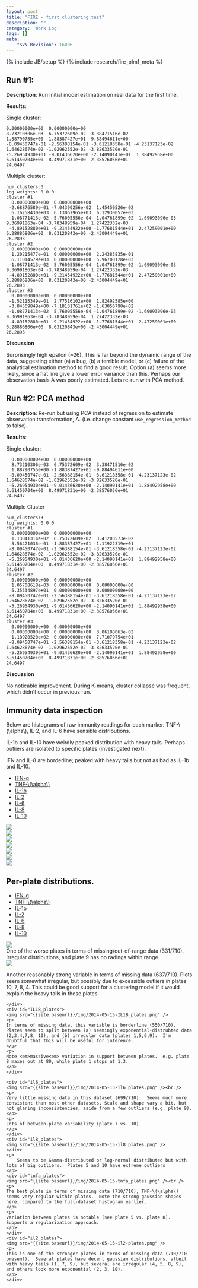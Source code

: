 ```yaml
---
layout: post
title: "FIRE - first clustering test"
description: ""
category: 'Work Log'
tags: []
meta: 
    "SVN Revision": 16806
---
```

{% include JB/setup %}
{% include research/fire_plm1_meta %}

Run #1:
--------
**Description**: Run initial model estimation on real data for the first time.

**Results**:  

Single cluster:

    0.00000000e+00  0.00000000e+00
    8.73210306e-03  6.75372609e-02  3.38471516e-02
    1.88790755e+00 -1.88387427e+01 -9.88494611e+00
    -8.09450747e-01 -2.56388154e-01 -3.61218358e-01 -4.23137123e-02  1.64628674e-02 -1.02962552e-02 -3.82633520e-01
    -5.26954930e+01 -9.01436620e+00 -2.14090141e+01  1.88492958e+00  6.61450704e+00  8.49971831e+00 -2.38576056e+01
    24.6497 

Multiple cluster:

    num_clusters:3
    log weights: 0 0 0
    cluster #1
      0.00000000e+00  0.00000000e+00
     -2.68876589e-01 -7.04390256e-02  1.45450526e-02
      6.16258430e+03  6.13067965e+03  6.12930057e+03
     -1.08771413e-02  5.76005556e-04 -1.04761899e-02 -1.69093096e-03  9.36991863e-04 -3.78348959e-04  1.27422332e-03
     -4.89152880e+01 -9.21454922e+00 -1.77681544e+01  2.47259001e+00  6.28886806e+00  8.63120843e+00 -2.43004449e+01
    26.2893
    cluster #2
      0.00000000e+00  0.00000000e+00
      1.20215477e-01  0.00000000e+00  2.24383835e-01
      6.11014579e+03  0.00000000e+00  5.96700128e+03
     -1.08771413e-02  5.76005556e-04 -1.04761899e-02 -1.69093096e-03  9.36991863e-04 -3.78348959e-04  1.27422332e-03
     -4.89152880e+01 -9.21454922e+00 -1.77681544e+01  2.47259001e+00  6.28886806e+00  8.63120843e+00 -2.43004449e+01
    26.2893
    cluster #3
      0.00000000e+00  0.00000000e+00
     -1.52115349e-01  2.77516102e+00  1.82492585e+00
     -3.84569849e+00 -7.18131761e+02 -1.63056790e+02
     -1.08771413e-02  5.76005556e-04 -1.04761899e-02 -1.69093096e-03  9.36991863e-04 -3.78348959e-04  1.27422332e-03
     -4.89152880e+01 -9.21454922e+00 -1.77681544e+01  2.47259001e+00  6.28886806e+00  8.63120843e+00 -2.43004449e+01
    26.2893


**Discussion**

Surprisingly high epsilon (~26).  This is far beyond the dynamic range of the data, suggesting either (a) a bug, (b) a terrible model, or (c) failure of the analytical estimation method to find a good result.  Option (a) seems more likely, since a flat line give a lower error variance than this.  Perhaps our observation basis A was poorly estimated.  Lets re-run with PCA method.

Run #2: PCA method
-------------------
**Description**: Re-run but using PCA instead of regression to estimate observation transformation, A.  (i.e. change constant `use_regression_method` to false).

**Results**:
    
Single cluster:
    
      0.00000000e+00  0.00000000e+00
      8.73210306e-03  6.75372609e-02  3.38471516e-02
      1.88790755e+00 -1.88387427e+01 -9.88494611e+00
     -8.09450747e-01 -2.56388154e-01 -3.61218358e-01 -4.23137123e-02  1.64628674e-02 -1.02962552e-02 -3.82633520e-01
     -5.26954930e+01 -9.01436620e+00 -2.14090141e+01  1.88492958e+00  6.61450704e+00  8.49971831e+00 -2.38576056e+01
    24.6497

Multiple Cluster

    num_clusters:3
    log weights: 0 0 0
    cluster #1
      0.00000000e+00  0.00000000e+00
      1.13041314e-02  6.75372609e-02  3.41203573e-02
      3.56421036e-01 -1.88387427e+01 -1.11922319e+01
     -8.09450747e-01 -2.56388154e-01 -3.61218358e-01 -4.23137123e-02  1.64628674e-02 -1.02962552e-02 -3.82633520e-01
     -5.26954930e+01 -9.01436620e+00 -2.14090141e+01  1.88492958e+00  6.61450704e+00  8.49971831e+00 -2.38576056e+01
    24.6497
    cluster #2
      0.00000000e+00  0.00000000e+00
      1.05708618e-03  0.00000000e+00  0.00000000e+00
      5.35534897e+01  0.00000000e+00  0.00000000e+00
     -8.09450747e-01 -2.56388154e-01 -3.61218358e-01 -4.23137123e-02  1.64628674e-02 -1.02962552e-02 -3.82633520e-01
     -5.26954930e+01 -9.01436620e+00 -2.14090141e+01  1.88492958e+00  6.61450704e+00  8.49971831e+00 -2.38576056e+01
    24.6497
    cluster #3
      0.00000000e+00  0.00000000e+00
      0.00000000e+00  0.00000000e+00  3.06188063e-02
      1.18920520e+02  0.00000000e+00  7.71079754e+01
     -8.09450747e-01 -2.56388154e-01 -3.61218358e-01 -4.23137123e-02  1.64628674e-02 -1.02962552e-02 -3.82633520e-01
     -5.26954930e+01 -9.01436620e+00 -2.14090141e+01  1.88492958e+00  6.61450704e+00  8.49971831e+00 -2.38576056e+01
    24.6497

**Discussion**

No noticable improvement.  During K-means, cluster collapse was frequent, which didn't occur in previous run.



Immunity data inspection
---------------------------

Below are histograms of raw immunity readings for each marker. TNF-\\(\alpha\\), IL-2, and IL-6 have sensible distributions.  

IL-1b and IL-10 have weirdly peaked distribution with heavy tails.  Perhaps outliers are isolated to specific plates (investigated next).

IFN and IL-8 are borderline; peaked with heavy tails but not as bad as IL-1b and IL-10.

<script>
    $(function() {
        $( "#hist_tabs" ).tabs();
    });
</script>

<div id="hist_tabs">
  <ul>
    <li><a href="#IFN">IFN-g</a></li>
    <li><a href="#TNFa">TNF-\(\alpha\)</a></li>
    <li><a href="#IL1B">IL-1b</a></li>
    <li><a href="#IL2">IL-2</a></li>
    <li><a href="#IL6">IL-6</a></li>
    <li><a href="#IL8">IL-8</a></li>
    <li><a href="#IL10">IL-10</a></li>
  </ul>
    <div id="TNFa">
        <img src="{{site.baseurl}}/img/2014-05-15-tnfa.png" />
    </div>
    <div id="IL2">
        <img src="{{site.baseurl}}/img/2014-05-15-IL2.png" />
    </div>
    <div id="IL8">
        <img src="{{site.baseurl}}/img/2014-05-15-IL8.png" />
    </div>
    <div id="IL6">
        <img src="{{site.baseurl}}/img/2014-05-15-IL6.png" />
    </div>
    <div id="IL1B">
        <img src="{{site.baseurl}}/img/2014-05-15-IL1B.png" />
    </div>
    <div id="IFN">
        <img src="{{site.baseurl}}/img/2014-05-15-IFN.png" />
    </div>
    <div id="IL10">
        <img src="{{site.baseurl}}/img/2014-05-15-IL10.png" />
    </div>
  </div>
</div>

Per-plate distributions.
----------------------------

<script>
    $(function() {
        $( "#plate_hist_tabs" ).tabs();
    });
</script>
<div id="plate_hist_tabs">
    <ul>
        <li><a href="#ifng_plates">IFN-g</a></li>
        <li><a href="#tnfa_plates">TNF-\(\alpha\)</a></li>
        <li><a href="#IL1B_plates">IL-1b</a></li>
        <li><a href="#il2_plates">IL-2</a></li>
        <li><a href="#il6_plates">IL-6</a></li>
        <li><a href="#il8_plates">IL-8</a></li>
        <li><a href="#il10_plates">IL-10</a></li>
    </ul>
    <div id="ifng_plates">
    <img src="{{site.baseurl}}/img/2014-05-15-ifng_plates.png" />
    <br />
    One of the worse plates in terms of missing/out-of-range data (331/710).  Irregular distributions, and plate 9 has no radings within range.
    </div>
    <div id="il10_plates">
    <img src="{{site.baseurl}}/img/2014-05-15-il10_plates.png" /><br />
    <p>
        Another reasonably strong variable in terms of missing data (637/710).  Plots seem somewhat irregular, but possibly due to excessible outliers in plates 10, 7, 8, 4.  This could be good support for a clustering model if it would explain the heavy tails in these plates
    </p>

    </div>
    <div id="IL1B_plates">
    <img src="{{site.baseurl}}/img/2014-05-15-IL1B_plates.png" />
    <p>
    In terms of missing data, this variable is borderline (550/710).  Plates seem to split between (a) seemingly exponential-distrubted data (2,3,4,7,8, 10), and (b) irregular data (plates 1,5,6,9).  I'm doubtful that this will be useful for inference.
    </p>
    <p>
    Note <em>massive<em> variation in support between plates.  e.g. plate 8 maxes out at 80, while plate 1 stops at 1.3.
    </p>
    </div>

    <div id="il6_plates">
    <img src="{{site.baseurl}}/img/2014-05-15-il6_plates.png" /><br />
    <p>
    Very little missing data in this dataset (699/710).  Seems much more consistent than most other datasets. Scale and shape vary a bit, but not glaring inconsistencies, aside from a few outliers (e.g. plate 9).
    </p>
    <p>
    Lots of between-plate variability (plate 7 vs. 10).
    </p>
    </div>
    <div id="il8_plates">
    <img src="{{site.baseurl}}/img/2014-05-15-il8_plates.png" />
    </div>
    <p>
        Seems to be Gamma-distributed or log-normal distributed but with lots of big outliers.  Plates 5 and 10 have extreme outliers
    </p>
    <div id="tnfa_plates">
    <img src="{{site.baseurl}}/img/2014-05-15-tnfa_plates.png" /><br />
    <p>
    The best plate in terms of missing data (710/710), TNF-\(\alpha\) seems very regular within-plates.  Note the strong gaussian shapes here, compared to the full-dataset histogram earlier.  
    </p>
    <p>
    Variation between plates is notable (see plate 5 vs. plate 8).  Supports a regularization approach.
    </p>
    </div>
    <div id="il2_plates">
    <img src="{{site.baseurl}}/img/2014-05-15-il2-plates.png" />
    <p>
    This is one of the stronger plates in terms of missing data (710/710 present).  Several plates have decent gaussian distributions, albeit with heavy tails (1, 7, 9), but several are irregular (4, 5, 8, 9), and others look more exponential (2, 3, 10).
    </p>
    </div>
</div>
